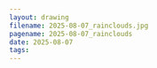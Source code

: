 ```yaml
---
layout: drawing
filename: 2025-08-07_rainclouds.jpg
pagename: 2025-08-07_rainclouds
date: 2025-08-07
tags:
---
```

